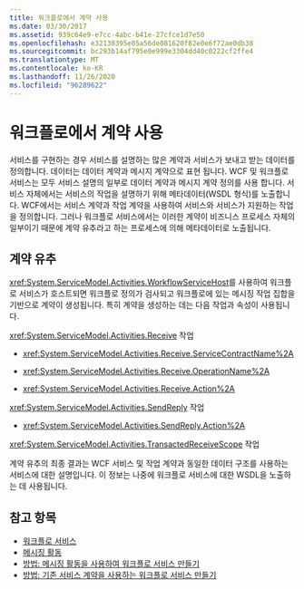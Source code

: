 ```yaml
---
title: 워크플로에서 계약 사용
ms.date: 03/30/2017
ms.assetid: 939c64e9-e7cc-4abc-b41e-27cfce1d7e50
ms.openlocfilehash: e32130395e05a56de081620f82e0e6f72ae0db38
ms.sourcegitcommit: bc293b14af795e0e999e3304dd40c0222cf2ffe4
ms.translationtype: MT
ms.contentlocale: ko-KR
ms.lasthandoff: 11/26/2020
ms.locfileid: "96289622"
---
```

# <a name="using-contracts-in-workflow"></a>워크플로에서 계약 사용

서비스를 구현하는 경우 서비스를 설명하는 많은 계약과 서비스가 보내고 받는 데이터를 정의합니다. 데이터는 데이터 계약과 메시지 계약으로 표현 됩니다. WCF 및 워크플로 서비스는 모두 서비스 설명의 일부로 데이터 계약과 메시지 계약 정의를 사용 합니다. 서비스 자체에서는 서비스의 작업을 설명하기 위해 메타데이터(WSDL 형식)를 노출합니다. WCF에서는 서비스 계약과 작업 계약을 사용하여 서비스와 서비스가 지원하는 작업을 정의합니다. 그러나 워크플로 서비스에서는 이러한 계약이 비즈니스 프로세스 자체의 일부이기 때문에 계약 유추라고 하는 프로세스에 의해 메타데이터로 노출됩니다.  
  
## <a name="contract-inference"></a>계약 유추  

 <xref:System.ServiceModel.Activities.WorkflowServiceHost>를 사용하여 워크플로 서비스가 호스트되면 워크플로 정의가 검사되고 워크플로에 있는 메시징 작업 집합을 기반으로 계약이 생성됩니다. 특히 계약을 생성하는 데는 다음 작업과 속성이 사용됩니다.  
  
 <xref:System.ServiceModel.Activities.Receive> 작업  
  
- <xref:System.ServiceModel.Activities.Receive.ServiceContractName%2A>  
  
- <xref:System.ServiceModel.Activities.Receive.OperationName%2A>
  
- <xref:System.ServiceModel.Activities.Receive.Action%2A>

 <xref:System.ServiceModel.Activities.SendReply> 작업  
  
- <xref:System.ServiceModel.Activities.SendReply.Action%2A>  
  
 <xref:System.ServiceModel.Activities.TransactedReceiveScope> 작업  
  
 계약 유추의 최종 결과는 WCF 서비스 및 작업 계약과 동일한 데이터 구조를 사용하는 서비스에 대한 설명입니다. 이 정보는 나중에 워크플로 서비스에 대한 WSDL을 노출하는 데 사용됩니다.  
  
## <a name="see-also"></a>참고 항목

- [워크플로 서비스](workflow-services.md)
- [메시징 활동](messaging-activities.md)
- [방법: 메시징 활동을 사용하여 워크플로 서비스 만들기](how-to-create-a-workflow-service-with-messaging-activities.md)
- [방법: 기존 서비스 계약을 사용하는 워크플로 서비스 만들기](../../windows-workflow-foundation/how-to-create-a-workflow-service-that-consumes-an-existing-service-contract.md)
